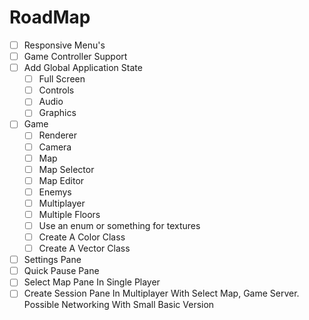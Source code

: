 # RoadMap
- [ ] Responsive Menu's
- [ ] Game Controller Support
- [ ] Add Global Application State
  * [ ] Full Screen
  * [ ] Controls
  * [ ] Audio
  * [ ] Graphics
- [ ] Game
  - [ ] Renderer
  - [ ] Camera
  - [ ] Map
  - [ ] Map Selector
  - [ ] Map Editor
  - [ ] Enemys
  - [ ] Multiplayer
  - [ ] Multiple Floors
  - [ ] Use an enum or something for textures
  - [ ] Create A Color Class
  - [ ] Create A Vector Class
- [ ] Settings Pane
- [ ] Quick Pause Pane
- [ ] Select Map Pane In Single Player
- [ ] Create Session Pane In Multiplayer With Select Map, Game Server. Possible Networking With Small Basic Version